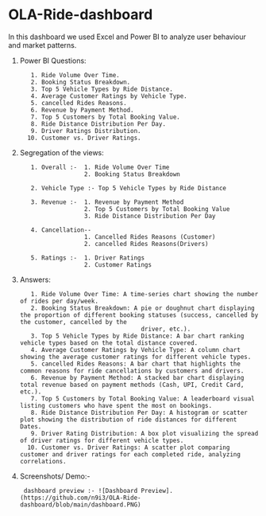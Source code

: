 # OLA-Ride-dashboard
In this dashboard we used Excel and Power BI to analyze user behaviour and market patterns.

1. Power BI Questions:

          1. Ride Volume Over Time.
          2. Booking Status Breakdown.
          3. Top 5 Vehicle Types by Ride Distance.
          4. Average Customer Ratings by Vehicle Type.
          5. cancelled Rides Reasons.
          6. Revenue by Payment Method.
          7. Top 5 Customers by Total Booking Value.
          8. Ride Distance Distribution Per Day.
          9. Driver Ratings Distribution.
         10. Customer vs. Driver Ratings.
 

3. Segregation of the views:
   
     
          1. Overall :-  1. Ride Volume Over Time
                         2. Booking Status Breakdown
                   
          2. Vehicle Type :- Top 5 Vehicle Types by Ride Distance
     
          3. Revenue :-  1. Revenue by Payment Method
                         2. Top 5 Customers by Total Booking Value
                         3. Ride Distance Distribution Per Day
                   
          4. Cancellation--
                         1. Cancelled Rides Reasons (Customer)
                         2. cancelled Rides Reasons(Drivers)
                   
          5. Ratings :-  1. Driver Ratings
                         2. Customer Ratings
5. Answers:
   
          1. Ride Volume Over Time: A time-series chart showing the number of rides per day/week.
          2. Booking Status Breakdown: A pie or doughnut chart displaying the proportion of different booking statuses (success, cancelled by the customer, cancelled by the 
                                         driver, etc.).
          3. Top 5 Vehicle Types by Ride Distance: A bar chart ranking vehicle types based on the total distance covered.
          4. Average Customer Ratings by Vehicle Type: A column chart showing the average customer ratings for different vehicle types.
          5. cancelled Rides Reasons: A bar chart that highlights the common reasons for ride cancellations by customers and drivers.
          6. Revenue by Payment Method: A stacked bar chart displaying total revenue based on payment methods (Cash, UPI, Credit Card, etc.).
          7. Top 5 Customers by Total Booking Value: A leaderboard visual listing customers who have spent the most on bookings.
          8. Ride Distance Distribution Per Day: A histogram or scatter plot showing the distribution of ride distances for different Dates.
          9. Driver Rating Distribution: A box plot visualizing the spread of driver ratings for different vehicle types.
         10. Customer vs. Driver Ratings: A scatter plot comparing customer and driver ratings for each completed ride, analyzing correlations.


7. Screenshots/ Demo:-
   
        dashboard preview :- ![Dashboard Preview].(https://github.com/n9i3/OLA-Ride-dashboard/blob/main/dashboard.PNG)
